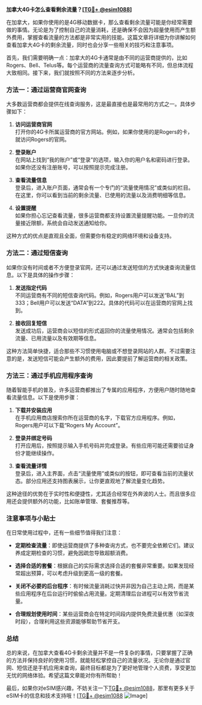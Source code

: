 **加拿大4G卡怎么查看剩余流量？[[TG💪+ @esim1088](https://t.me/s/esim1088)]**

在加拿大，如果你使用的是4G移动数据卡，那么查看剩余流量可能是你经常需要做的事情。无论是为了控制自己的流量消耗，还是确保不会因为超量使用而产生额外费用，掌握查看流量的方法都是非常实用的技能。这篇文章将详细为你讲解如何查看加拿大4G卡的剩余流量，同时也会分享一些相关的技巧和注意事项。

首先，我们需要明确一点：加拿大的4G卡通常是由不同的运营商提供的，比如Rogers、Bell、Telus等。每个运营商的流量查询方式可能略有不同，但总体流程大致相同。接下来，我们就按照不同的方法来逐步分析。

### 方法一：通过运营商官网查询

大多数运营商都会提供在线查询服务，这是最直接也是最常用的方式之一。具体步骤如下：

1. **访问运营商官网**  
   打开你的4G卡所属运营商的官方网站。例如，如果你使用的是Rogers的卡，就访问Rogers的官网。

2. **登录账户**  
   在网站上找到“我的账户”或“登录”的选项，输入你的用户名和密码进行登录。如果你还没有注册账号，可以按照提示完成注册。

3. **查看流量信息**  
   登录后，进入账户页面，通常会有一个专门的“流量使用情况”或类似的栏目。在这里，你可以看到当前的剩余流量、已使用的流量以及消费明细等信息。

4. **设置提醒**  
   如果你担心忘记查看流量，很多运营商都支持设置流量提醒功能。一旦你的流量接近限额，系统会自动发送通知给你。

这种方式的优点是直观且全面，但需要你有稳定的网络环境和设备支持。

### 方法二：通过短信查询

如果你没有时间或者不方便登录官网，还可以通过发送短信的方式快速查询流量信息。以下是具体的操作步骤：

1. **发送指定代码**  
   不同运营商有不同的短信查询代码。例如，Rogers用户可以发送“BAL”到333；Bell用户可以发送“DATA”到222。具体的代码可以在运营商的官网上找到。

2. **接收回复短信**  
   发送成功后，运营商会以短信的形式返回你的流量使用情况。通常会包括剩余流量、已用流量以及有效期等信息。

这种方法简单快捷，适合那些不习惯使用电脑或不想登录网站的人群。不过需要注意的是，发送短信可能会产生额外的费用，因此要提前了解运营商的相关政策。

### 方法三：通过手机应用程序查询

随着智能手机的普及，许多运营商都推出了专属的应用程序，方便用户随时随地查看流量信息。以下是使用步骤：

1. **下载并安装应用**  
   在手机应用商店搜索你所在运营商的名字，下载官方应用程序。例如，Rogers用户可以下载“Rogers My Account”。

2. **登录并绑定号码**  
   打开应用后，按照提示输入手机号码并完成登录。有些应用可能还需要验证身份才能继续操作。

3. **查看流量详情**  
   登录后，进入主界面，点击“流量使用”或类似的按钮，即可查看当前的流量状态。部分应用还支持图表展示，让你更直观地了解流量变化趋势。

这种途径的优势在于实时性和便捷性，尤其适合经常在外奔波的人士。而且很多应用还会提供额外的功能，比如账单管理、套餐推荐等。

### 注意事项与小贴士

在日常使用过程中，还有一些细节值得我们注意：

- **定期检查流量**：即使运营商提供了多种查询方式，也不要完全依赖它们。建议养成定期检查的习惯，避免因疏忽导致超额消费。
  
- **选择合适的套餐**：根据自己的实际需求选择合适的套餐非常重要。如果发现经常超出预算，可以考虑升级到更高一级的套餐。

- **关闭不必要的后台程序**：有时候流量消耗过快并非因为自己主动上网，而是某些应用程序在后台运行时偷偷占用流量。定期清理后台进程可以有效节省流量。

- **合理规划使用时间**：某些运营商会在特定时间段内提供免费流量优惠（如深夜时段），合理利用这些资源能够帮助节省开支。

### 总结

总的来说，在加拿大查看4G卡剩余流量并不是一件复杂的事情，只要掌握了正确的方法并保持良好的使用习惯，就能轻松掌控自己的流量状况。无论你是通过官网、短信还是手机应用来查询，最终目标都是为了更好地管理个人资费，享受更加无忧的网络体验。希望这篇文章能对你有所帮助！

最后，如果你对eSIM感兴趣，不妨关注一下[TG💪+ @esim1088](https://t.me/s/esim1088)，那里有更多关于eSIM卡的信息和技术支持哦！[[TG💪+ @esim1088](https://t.me/s/esim1088) ![Image](https://i.postimg.cc/4NQfJmqS/Snipaste-2025-05-13-00-14-12.png)]